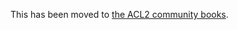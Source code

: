 This has been moved to [the ACL2 community books](https://github.com/acl2/acl2/tree/master/books/kestrel/risc-v).
